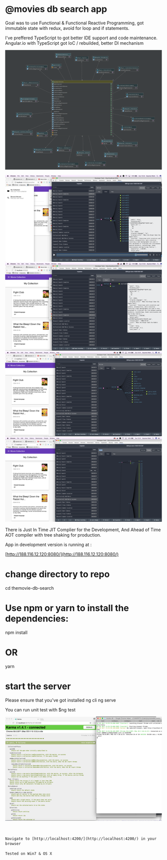 # @movies db search app

Goal was to use Functional & Functional Reactive Programming, got immutable state with redux,
avoid for loop and if statements.

I've preffered TypeScript to got better IDE support and code maintenance.
Angular.io with TypeScript got IoC / rebuilded, better DI mechanism

![Arch](app-dependencies.png)

![redux-open-side-nav-time-traveller](redux-open-side-nav-time-traveller.png)
![Arch](redux-search-payload.png)
![Arch](redux-state-chart-add-movie.png)
![Arch](redux-state-list.png)


There is Just In Time  JIT Complier for the Development,
And Ahead of Time AOT compiler with tree shaking for production.

App in development version is running at : 

[http://188.116.12.120:8080/](http://188.116.12.120:8080/)

# change directory to repo
cd themovie-db-search

# Use npm or yarn to install the dependencies:
npm install

# OR
yarn

# start the server
Please ensure that you've got installed ng cli
ng serve

You can run unit test with $ng test

![Tests](tests-all-green.png)

```


Navigate to [http://localhost:4200/](http://localhost:4200/) in your browser

Tested on Win7 & OS X 


